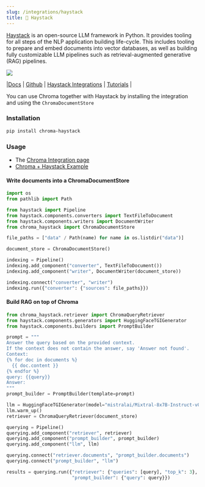 ```yaml
---
slug: /integrations/haystack
title: 💙 Haystack
---
```


[Haystack](https://github.com/deepset-ai/haystack) is an open-source LLM framework in Python. It provides tooling for all steps of the NLP application building life-cycle. This includes tooling to prepare and embed documents into vector databases, as well as building fully customizable LLM pipelines such as retrieval-augmented generative (RAG) pipelines.

<img src="https://img.shields.io/github/stars/deepset-ai/haystack.svg?style=social&label=Star&maxAge=2400"/>

|[Docs](https://docs.haystack.deepset.ai/v2.0/docs) | [Github](https://github.com/deepset-ai/haystack) | [Haystack Integrations](https://haystack.deepset.ai/integrations) | [Tutorials](https://haystack.deepset.ai/tutorials) | 

You can use Chroma together with Haystack by installing the integration and using the `ChromaDocumentStore`

### Installation

```bash
pip install chroma-haystack
```

### Usage

- The [Chroma Integration page](https://haystack.deepset.ai/integrations/chroma-documentstore)
- [Chroma + Haystack Example](https://colab.research.google.com/drive/1YpDetI8BRbObPDEVdfqUcwhEX9UUXP-m?usp=sharing)

#### Write documents into a ChromaDocumentStore

```python
import os
from pathlib import Path

from haystack import Pipeline
from haystack.components.converters import TextFileToDocument
from haystack.components.writers import DocumentWriter
from chroma_haystack import ChromaDocumentStore

file_paths = ["data" / Path(name) for name in os.listdir("data")]

document_store = ChromaDocumentStore()

indexing = Pipeline()
indexing.add_component("converter", TextFileToDocument())
indexing.add_component("writer", DocumentWriter(document_store))

indexing.connect("converter", "writer")
indexing.run({"converter": {"sources": file_paths}})
```

#### Build RAG on top of Chroma

```python
from chroma_haystack.retriever import ChromaQueryRetriever
from haystack.components.generators import HuggingFaceTGIGenerator
from haystack.components.builders import PromptBuilder

prompt = """
Answer the query based on the provided context.
If the context does not contain the answer, say 'Answer not found'.
Context: 
{% for doc in documents %}
  {{ doc.content }}
{% endfor %}
query: {{query}}
Answer:
"""
prompt_builder = PromptBuilder(template=prompt)

llm = HuggingFaceTGIGenerator(model="mistralai/Mixtral-8x7B-Instruct-v0.1", token='YOUR_HF_TOKEN')
llm.warm_up()
retriever = ChromaQueryRetriever(document_store)

querying = Pipeline()
querying.add_component("retriever", retriever)
querying.add_component("prompt_builder", prompt_builder)
querying.add_component("llm", llm)

querying.connect("retriever.documents", "prompt_builder.documents")
querying.connect("prompt_builder", "llm")

results = querying.run({"retriever": {"queries": [query], "top_k": 3},
                        "prompt_builder": {"query": query}})
```